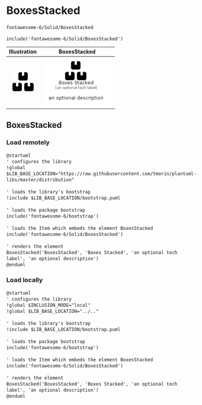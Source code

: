 # BoxesStacked


```text
fontawesome-6/Solid/BoxesStacked
```

```text
include('fontawesome-6/Solid/BoxesStacked')
```



| Illustration | BoxesStacked |
| :---: | :---: |
| ![illustration for Illustration](../../fontawesome-6/Solid/BoxesStacked.png) | ![illustration for BoxesStacked](../../fontawesome-6/Solid/BoxesStacked.Local.png) |




## BoxesStacked

### Load remotely
```plantuml
@startuml
' configures the library
!global $LIB_BASE_LOCATION="https://raw.githubusercontent.com/tmorin/plantuml-libs/master/distribution"

' loads the library's bootstrap
!include $LIB_BASE_LOCATION/bootstrap.puml

' loads the package bootstrap
include('fontawesome-6/bootstrap')

' loads the Item which embeds the element BoxesStacked
include('fontawesome-6/Solid/BoxesStacked')

' renders the element
BoxesStacked('BoxesStacked', 'Boxes Stacked', 'an optional tech label', 'an optional description')
@enduml
```

### Load locally
```plantuml
@startuml
' configures the library
!global $INCLUSION_MODE="local"
!global $LIB_BASE_LOCATION="../.."

' loads the library's bootstrap
!include $LIB_BASE_LOCATION/bootstrap.puml

' loads the package bootstrap
include('fontawesome-6/bootstrap')

' loads the Item which embeds the element BoxesStacked
include('fontawesome-6/Solid/BoxesStacked')

' renders the element
BoxesStacked('BoxesStacked', 'Boxes Stacked', 'an optional tech label', 'an optional description')
@enduml
```

